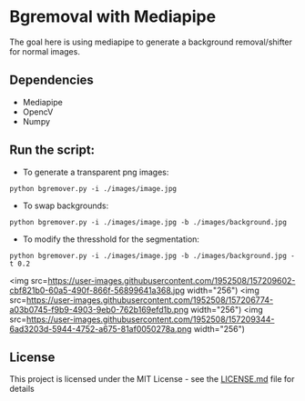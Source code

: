 # Bgremoval with Mediapipe

The goal here is using mediapipe to generate a background removal/shifter for normal images.

## Dependencies

* Mediapipe
* OpencV
* Numpy

## Run the script:

* To generate a transparent png images:

`python bgremover.py -i ./images/image.jpg`

* To swap backgrounds:

`python bgremover.py -i ./images/image.jpg -b ./images/background.jpg`

* To modify the thresshold for the segmentation:


`python bgremover.py -i ./images/image.jpg -b ./images/background.jpg -t 0.2`

<img src=https://user-images.githubusercontent.com/1952508/157209602-cbf821b0-60a5-490f-866f-56899641a368.jpg  width="256")
<img src=https://user-images.githubusercontent.com/1952508/157206774-a03b0745-f9b9-4903-9eb0-762b169efd1b.png  width="256")
<img src=https://user-images.githubusercontent.com/1952508/157209344-6ad3203d-5944-4752-a675-81af0050278a.png  width="256")

## License

This project is licensed under the MIT License - see the [LICENSE.md](LICENSE.md) file for details
